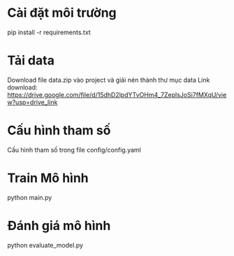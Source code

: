 # Cài đặt môi trường
pip install -r requirements.txt

# Tải data
Download file data.zip vào project và giải nén thành thư mục data
Link download: https://drive.google.com/file/d/15dhD2lpdYTvOHm4_7ZeplsJoSi7fMXqU/view?usp=drive_link

# Cấu hình tham số
Cấu hình tham số trong file config/config.yaml

# Train Mô hình
python main.py

# Đánh giá mô hình
python evaluate_model.py

